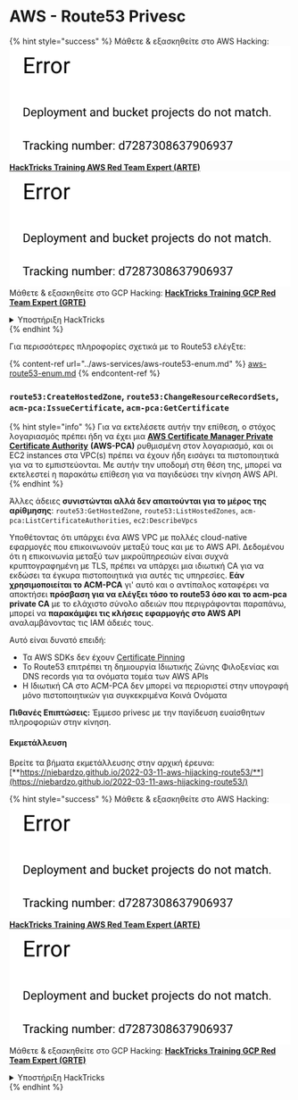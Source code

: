 # AWS - Route53 Privesc

{% hint style="success" %}
Μάθετε & εξασκηθείτε στο AWS Hacking:<img src="../../../.gitbook/assets/image (1) (1).png" alt="" data-size="line">[**HackTricks Training AWS Red Team Expert (ARTE)**](https://training.hacktricks.xyz/courses/arte)<img src="../../../.gitbook/assets/image (1) (1).png" alt="" data-size="line">\
Μάθετε & εξασκηθείτε στο GCP Hacking: <img src="../../../.gitbook/assets/image (2).png" alt="" data-size="line">[**HackTricks Training GCP Red Team Expert (GRTE)**<img src="../../../.gitbook/assets/image (2).png" alt="" data-size="line">](https://training.hacktricks.xyz/courses/grte)

<details>

<summary>Υποστήριξη HackTricks</summary>

* Ελέγξτε τα [**σχέδια συνδρομής**](https://github.com/sponsors/carlospolop)!
* **Εγγραφείτε στην** 💬 [**ομάδα Discord**](https://discord.gg/hRep4RUj7f) ή στην [**ομάδα telegram**](https://t.me/peass) ή **ακολουθήστε** μας στο **Twitter** 🐦 [**@hacktricks\_live**](https://twitter.com/hacktricks\_live)**.**
* **Μοιραστείτε κόλπα hacking υποβάλλοντας PRs στα** [**HackTricks**](https://github.com/carlospolop/hacktricks) και [**HackTricks Cloud**](https://github.com/carlospolop/hacktricks-cloud) github repos.

</details>
{% endhint %}

Για περισσότερες πληροφορίες σχετικά με το Route53 ελέγξτε:

{% content-ref url="../aws-services/aws-route53-enum.md" %}
[aws-route53-enum.md](../aws-services/aws-route53-enum.md)
{% endcontent-ref %}

### `route53:CreateHostedZone`, `route53:ChangeResourceRecordSets`, `acm-pca:IssueCertificate`, `acm-pca:GetCertificate`

{% hint style="info" %}
Για να εκτελέσετε αυτήν την επίθεση, ο στόχος λογαριασμός πρέπει ήδη να έχει μια [**AWS Certificate Manager Private Certificate Authority**](https://aws.amazon.com/certificate-manager/private-certificate-authority/) **(AWS-PCA)** ρυθμισμένη στον λογαριασμό, και οι EC2 instances στα VPC(s) πρέπει να έχουν ήδη εισάγει τα πιστοποιητικά για να το εμπιστεύονται. Με αυτήν την υποδομή στη θέση της, μπορεί να εκτελεστεί η παρακάτω επίθεση για να παγιδεύσει την κίνηση AWS API.
{% endhint %}

Άλλες άδειες **συνιστώνται αλλά δεν απαιτούνται για το μέρος της αρίθμησης**: `route53:GetHostedZone`, `route53:ListHostedZones`, `acm-pca:ListCertificateAuthorities`, `ec2:DescribeVpcs`

Υποθέτοντας ότι υπάρχει ένα AWS VPC με πολλές cloud-native εφαρμογές που επικοινωνούν μεταξύ τους και με το AWS API. Δεδομένου ότι η επικοινωνία μεταξύ των μικροϋπηρεσιών είναι συχνά κρυπτογραφημένη με TLS, πρέπει να υπάρχει μια ιδιωτική CA για να εκδώσει τα έγκυρα πιστοποιητικά για αυτές τις υπηρεσίες. **Εάν χρησιμοποιείται το ACM-PCA** γι' αυτό και ο αντίπαλος καταφέρει να αποκτήσει **πρόσβαση για να ελέγξει τόσο το route53 όσο και το acm-pca private CA** με το ελάχιστο σύνολο αδειών που περιγράφονται παραπάνω, μπορεί να **παρακάμψει τις κλήσεις εφαρμογής στο AWS API** αναλαμβάνοντας τις IAM άδειές τους.

Αυτό είναι δυνατό επειδή:

* Τα AWS SDKs δεν έχουν [Certificate Pinning](https://www.digicert.com/blog/certificate-pinning-what-is-certificate-pinning)
* Το Route53 επιτρέπει τη δημιουργία Ιδιωτικής Ζώνης Φιλοξενίας και DNS records για τα ονόματα τομέα των AWS APIs
* Η Ιδιωτική CA στο ACM-PCA δεν μπορεί να περιοριστεί στην υπογραφή μόνο πιστοποιητικών για συγκεκριμένα Κοινά Ονόματα

**Πιθανές Επιπτώσεις:** Έμμεσο privesc με την παγίδευση ευαίσθητων πληροφοριών στην κίνηση.

#### Εκμετάλλευση <a href="#discovery" id="discovery"></a>

Βρείτε τα βήματα εκμετάλλευσης στην αρχική έρευνα: [**https://niebardzo.github.io/2022-03-11-aws-hijacking-route53/**](https://niebardzo.github.io/2022-03-11-aws-hijacking-route53/)

{% hint style="success" %}
Μάθετε & εξασκηθείτε στο AWS Hacking:<img src="../../../.gitbook/assets/image (1) (1).png" alt="" data-size="line">[**HackTricks Training AWS Red Team Expert (ARTE)**](https://training.hacktricks.xyz/courses/arte)<img src="../../../.gitbook/assets/image (1) (1).png" alt="" data-size="line">\
Μάθετε & εξασκηθείτε στο GCP Hacking: <img src="../../../.gitbook/assets/image (2).png" alt="" data-size="line">[**HackTricks Training GCP Red Team Expert (GRTE)**<img src="../../../.gitbook/assets/image (2).png" alt="" data-size="line">](https://training.hacktricks.xyz/courses/grte)

<details>

<summary>Υποστήριξη HackTricks</summary>

* Ελέγξτε τα [**σχέδια συνδρομής**](https://github.com/sponsors/carlospolop)!
* **Εγγραφείτε στην** 💬 [**ομάδα Discord**](https://discord.gg/hRep4RUj7f) ή στην [**ομάδα telegram**](https://t.me/peass) ή **ακολουθήστε** μας στο **Twitter** 🐦 [**@hacktricks\_live**](https://twitter.com/hacktricks\_live)**.**
* **Μοιραστείτε κόλπα hacking υποβάλλοντας PRs στα** [**HackTricks**](https://github.com/carlospolop/hacktricks) και [**HackTricks Cloud**](https://github.com/carlospolop/hacktricks-cloud) github repos.

</details>
{% endhint %}
